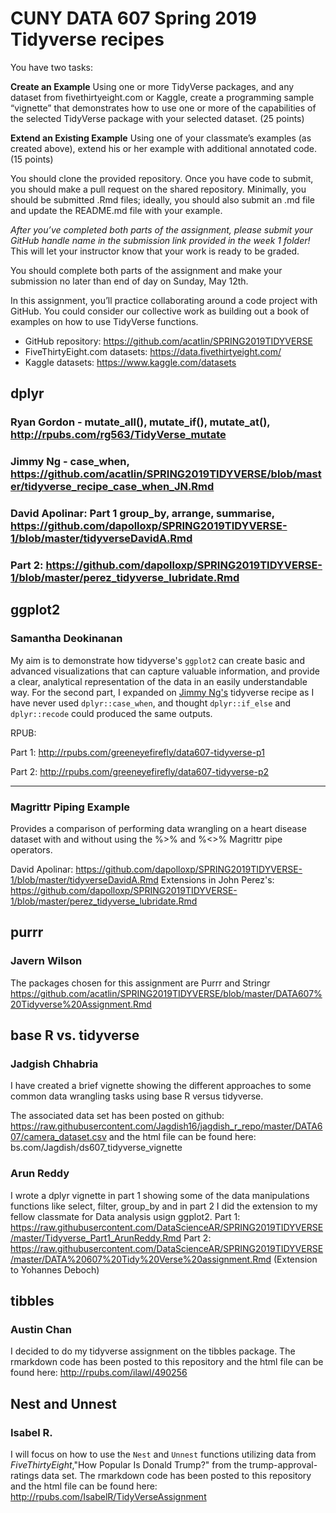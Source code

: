 # CUNY DATA 607 Spring 2019 Tidyverse recipes

You have two tasks:

**Create an Example**  Using one or more TidyVerse packages, and any dataset from fivethirtyeight.com or Kaggle, create a programming sample “vignette” that demonstrates how to use one or more of the capabilities of the selected TidyVerse package with your selected dataset. (25 points)

**Extend an Existing Example**  Using one of your classmate’s examples (as created above), extend his or her example with additional annotated code. (15 points)

You should clone the provided repository.  Once you have code to submit, you should make a pull request on the shared repository.  Minimally, you should be submitted .Rmd files; ideally, you should also submit an .md file and update the README.md file with your example.

*After you’ve completed both parts of the assignment, please submit your GitHub handle name in the submission link provided in the week 1 folder!* This will let your instructor know that your work is ready to be graded.

You should complete both parts of the assignment and make your submission no later than end of day on Sunday, May 12th.

In this assignment, you’ll practice collaborating around a code project with GitHub.  You could consider our collective work as building out a book of examples on how to use TidyVerse functions.

* GitHub repository:  https://github.com/acatlin/SPRING2019TIDYVERSE
* FiveThirtyEight.com datasets:  https://data.fivethirtyeight.com/
* Kaggle datasets:  https://www.kaggle.com/datasets

## dplyr

### Ryan Gordon - mutate_all(), mutate_if(), mutate_at(), http://rpubs.com/rg563/TidyVerse_mutate
### Jimmy Ng - case_when, https://github.com/acatlin/SPRING2019TIDYVERSE/blob/master/tidyverse_recipe_case_when_JN.Rmd
### David Apolinar: Part 1 group_by, arrange, summarise, https://github.com/dapolloxp/SPRING2019TIDYVERSE-1/blob/master/tidyverseDavidA.Rmd
### Part 2: https://github.com/dapolloxp/SPRING2019TIDYVERSE-1/blob/master/perez_tidyverse_lubridate.Rmd
## ggplot2

### Samantha Deokinanan

My aim is to demonstrate how tidyverse's `ggplot2` can create basic and advanced visualizations that can capture valuable information, and provide a clear, analytical representation of the data in an easily understandable way. For the second part, I expanded on [Jimmy Ng's](https://github.com/myvioletrose/SPRING2019TIDYVERSE/blob/master/tidyverse_recipe_case_when_JN.Rmd) tidyverse recipe as I have never used `dplyr::case_when`, and thought `dplyr::if_else` and `dplyr::recode` could produced the same outputs. 

RPUB:

Part 1: http://rpubs.com/greeneyefirefly/data607-tidyverse-p1

Part 2: http://rpubs.com/greeneyefirefly/data607-tidyverse-p2

***

### Magrittr Piping Example

Provides a comparison of performing data wrangling on a heart disease dataset with and without using the %>% and %<>% Magrittr pipe operators.

David Apolinar: https://github.com/dapolloxp/SPRING2019TIDYVERSE-1/blob/master/tidyverseDavidA.Rmd
Extensions in John Perez's: https://github.com/dapolloxp/SPRING2019TIDYVERSE-1/blob/master/perez_tidyverse_lubridate.Rmd

## purrr


### Javern Wilson
The packages chosen for this assignment are Purrr and Stringr
https://github.com/acatlin/SPRING2019TIDYVERSE/blob/master/DATA607%20Tidyverse%20Assignment.Rmd

## base R vs. tidyverse

### Jadgish Chhabria

I have created a brief vignette showing the different approaches to some common data wrangling tasks using base R versus tidyverse.

The associated data set has been posted on github: https://raw.githubusercontent.com/Jagdish16/jagdish_r_repo/master/DATA607/camera_dataset.csv
 and the html file can be found here: bs.com/Jagdish/ds607_tidyverse_vignette
 
 
 ### Arun Reddy
 I wrote a dplyr vignette in part 1 showing some of the data manipulations functions like select, filter, group_by
 and in part 2 I did the extension to my fellow classmate for Data analysis usign ggplot2.
Part 1: https://raw.githubusercontent.com/DataScienceAR/SPRING2019TIDYVERSE/master/Tidyverse_Part1_ArunReddy.Rmd 
Part 2: https://raw.githubusercontent.com/DataScienceAR/SPRING2019TIDYVERSE/master/DATA%20607%20Tidy%20Verse%20assignment.Rmd (Extension to Yohannes Deboch)

## tibbles
 
### Austin Chan
I decided to do my tidyverse assignment on the tibbles package. The rmarkdown code has been posted to this repository and the html file can be found here: http://rpubs.com/ilawl/490256

## Nest and Unnest

### Isabel R.
I will focus on how to use the `Nest` and `Unnest` functions utilizing data from *FiveThirtyEight*,"How Popular Is Donald Trump?" from the trump-approval-ratings data set. The rmarkdown code has been posted to this repository and the html file can be found here: http://rpubs.com/IsabelR/TidyVerseAssignment
